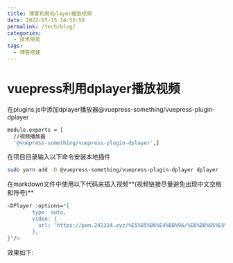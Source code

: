 ```yaml
---
title: 博客利用dplayer播放视频
date: 2022-05-15 14:55:58
permalink: /tech/blog/
categories: 
  - 技术随笔
tags: 
  - 博客搭建
---
```

# vuepress利用dplayer播放视频

在plugins.js中添加dplayer播放器@vuepress-something/vuepress-plugin-dplayer

```bash
module.exports = [
  //视频播放器
  '@vuepress-something/vuepress-plugin-dplayer',]
```

在项目目录输入以下命令安装本地插件

```bash
sudo yarn add -D @vuepress-something/vuepress-plugin-dplayer dplayer
```

在markdown文件中使用以下代码来插入视频**(视频链接尽量避免出现中文空格和符号)**

```bash
<DPlayer :options="{
  		type: auto,
        video: {
          url: 'https://pan.241314.xyz/%E5%85%B6%E4%BB%96/%E6%B8%85%E5%8D%8E%E4%BA%94%E9%81%93%E5%8F%A3%E9%A6%96%E5%B8%AD%E7%BB%8F%E6%B5%8E%E5%AD%A6%E5%AE%B6%E8%AE%BA%E5%9D%9B.mp4',
        },
}"/>
```

效果如下:

<DPlayer :options="{
  		type: auto,
        video: {
          url: 'https://pan.241314.xyz/%E5%85%B6%E4%BB%96/%E6%B8%85%E5%8D%8E%E4%BA%94%E9%81%93%E5%8F%A3%E9%A6%96%E5%B8%AD%E7%BB%8F%E6%B5%8E%E5%AD%A6%E5%AE%B6%E8%AE%BA%E5%9D%9B.mp4',
        },
}"/>


